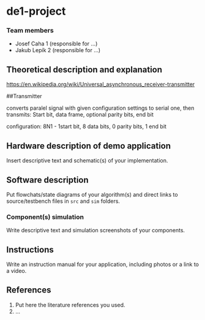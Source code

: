 # de1-project
### Team members

* Josef Caha 1 (responsible for ...)
* Jakub Lepík 2 (responsible for ...)

## Theoretical description and explanation

https://en.wikipedia.org/wiki/Universal_asynchronous_receiver-transmitter

##Transmitter

converts paralel signal with given configuration settings to serial one, then transmits:
Start bit, data frame, optional parity bits, end bit

configuration: 8N1 - 1start bit, 8 data bits, 0 parity bits, 1 end bit
## Hardware description of demo application

Insert descriptive text and schematic(s) of your implementation.

## Software description

Put flowchats/state diagrams of your algorithm(s) and direct links to source/testbench files in `src` and `sim` folders. 

### Component(s) simulation

Write descriptive text and simulation screenshots of your components.

## Instructions

Write an instruction manual for your application, including photos or a link to a video.

## References

1. Put here the literature references you used.
2. ...
